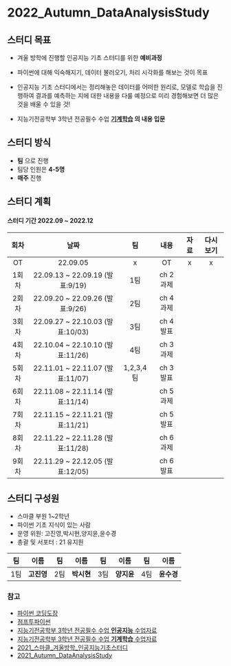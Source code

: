 # 2022_Autumn_DataAnalysisStudy


## 스터디 목표

- 겨울 방학에 진행할 인공지능 기초 스터디를 위한 **예비과정**
- 파이썬에 대해 익숙해지기, 데이터 불러오기, 처리 시각화를 해보는 것이 목표

- 인공지능 기초 스터디에서는 정리해놓은 데이터를 어떠한 원리로, 모델로 학습을 진행하여 결과를 예측하는 지에 대한 내용을 다룰 예정으로 미리 경험해보면 더 많은 것을 배울 수 있을 것!

- 지능기전공학부 3학년 전공필수 수업 **[기계학습](https://github.com/sejongresearch/2020.MachineLearning) 의 내용 입문**


## 스터디 방식
 

- **팀** 으로 진행
- 팀당 인원은 **4-5명**
- **매주** 진행



## 스터디 계획
#### 스터디 기간 2022.09 ~ 2022.12


|회차|날짜|팀|내용|자료|다시보기|
|:---:|:---:|:---:|:---:|:---:|:---:|
|OT|22.09.05|x|OT|x|x|
|1회차|22.09.13 ~ 22.09.19 (발표:9/19)|1팀|ch 2 과제|
|2회차|22.09.20 ~ 22.09.26 (발표:9/26)|2팀|ch 4 과제|
|3회차|22.09.27 ~ 22.10.03 (발표:10/03)|3팀|ch 4 발표|
|4회차|22.10.04 ~ 22.10.10 (발표:11/26)|4팀|ch 3 과제||
|5회차|22.11.01 ~ 22.11.07 (발표:11/07)|1,2,3,4팀|ch 3 발표|
|6회차|22.11.08 ~ 22.11.14 (발표:11/14)||ch 5 과제
|7회차|22.11.15 ~ 22.11.21 (발표:11/21)||ch 5 발표
|8회차|22.11.22 ~ 22.11.28 (발표:11/28)||ch 6 과제
|9회차|22.11.29 ~ 22.12.05 (발표:12/05)||ch 6 발표

## 스터디 구성원
- 스마클 부원 1~2학년
- 파이썬 기초 지식이 있는 사람
- 운영 위원: 고진영,박시현,양지윤,윤수경
- 총괄 및 서포터 : 21 유지원

|팀|이름|팀|이름|팀|이름|팀|이름|
|:---:|:---:|:---:|:---:|:---:|:---:|:---:|:---:|
|1팀|**고진영**|2팀|**박시현**|3팀|**양지윤**|4팀|**윤수경**|


### 참고
- [파이썬 코딩도장](https://dojang.io/course/view.php?id=7)
- [점프투파이썬](https://wikidocs.net/book/1)
- [지능기전공학부 3학년 전공필수 수업 **인공지능** 수업자료](https://github.com/sejongresearch/2020.Spring.AI)
- [지능기전공학부 3학년 전공필수 수업 **기계학습** 수업자료](https://github.com/sejongresearch/2020.MachineLearning)
- [2021_스마클_겨울방학_인공지능기초스터디](https://github.com/sejongsmarcle/2021_Winter_AiStudy)
- [2021_Autumn_DataAnalysisStudy](https://github.com/sejongsmarcle/2021_Autumn_DataAnalysisStudy)
